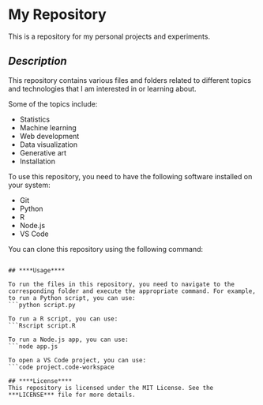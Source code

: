 # My Repository  
This is a repository for my personal projects and experiments.

## ***Description***  

This repository contains various files and folders related to different topics and technologies that I am interested in or learning about.  

Some of the topics include:
* Statistics  
* Machine learning  
* Web development  
* Data visualization  
* Generative art  
* Installation  

To use this repository, you need to have the following software installed on your system:
* Git  
* Python  
* R  
* Node.js  
* VS Code  

You can clone this repository using the following command:  
  ```git clone https://github.com/myusername/myrepository.git

## ****Usage****

To run the files in this repository, you need to navigate to the corresponding folder and execute the appropriate command. For example, to run a Python script, you can use:  
  ```python script.py

To run a R script, you can use:  
  ```Rscript script.R

To run a Node.js app, you can use:  
  ```node app.js

To open a VS Code project, you can use:  
  ```code project.code-workspace

## ****License****  
This repository is licensed under the MIT License. See the ***LICENSE*** file for more details.
